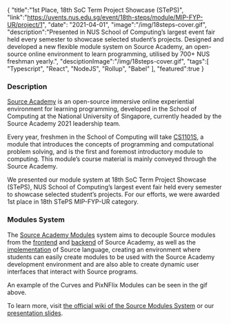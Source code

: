 {
"title":"1st Place, 18th SoC Term Project Showcase (STePS)",
"link":"https://uvents.nus.edu.sg/event/18th-steps/module/MIP-FYP-UR/project/1",
"date": "2021-04-01",
"image":"/img/18steps-cover.gif",
"description":"Presented in NUS School of Computing’s largest event fair held every semester to showcase selected student’s projects. Designed and developed a new flexible module system on Source Academy, an open-source online environment to learn programming, utilised by 700+ NUS freshman yearly.",
"desciptionImage":"/img/18steps-cover.gif",
"tags":[
"Typescript",
"React",
"NodeJS",
"Rollup",
"Babel"
],
"featured":true
}

### Description

[Source Academy](https://source-academy.github.io/) is an open-source immersive online experiential environment for learning programming, developed in the School of Computing at the National University of Singapore, currently headed by the Source Academy 2021 leadership team.

Every year, freshmen in the School of Computing will take [CS1101S](https://www.comp.nus.edu.sg/~cs1101s/), a module that introduces the concepts of programming and computational problem solving, and is the first and foremost introductory module to computing. This module’s course material is mainly conveyed through the Source Academy.

We presented our module system at 18th SoC Term Project Showcase (STePS), NUS School of Computing’s largest event fair held every semester to showcase selected student’s projects. For our efforts, we were awarded 1st place in 18th STePS MIP-FYP-UR category.

### Modules System

The [Source Academy Modules](https://github.com/source-academy/modules) system aims to decouple Source modules from the [frontend](https://github.com/source-academy/cadet-frontend) and [backend](https://github.com/source-academy/cadet) of Source Academy, as well as the [implementation](https://github.com/source-academy/js-slang) of Source language, creating an environment where students can easily create modules to be used with the Source Academy development environment and are also able to create dynamic user interfaces that interact with Source programs.

An example of the Curves and PixNFlix Modules can be seen in the gif above.

To learn more, visit [the official wiki of the Source Modules System](https://github.com/source-academy/modules/wiki) or our [presentation slides](https://docs.google.com/presentation/d/e/2PACX-1vTMJ35X7cIqnaQNrT0ydcDo_I5QiZYvQLonxqtKR9EDgp7q1Ee1sT3KHUGQ4stsINdcNz0yR8wkpCBc/pub?start=true&loop=true&delayms=10000).
